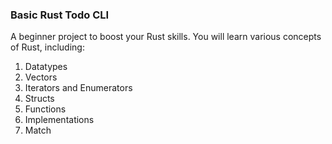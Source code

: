 ### Basic Rust Todo CLI

A beginner project to boost your Rust skills. You will learn various concepts of Rust, including:

1. Datatypes 
2. Vectors
3. Iterators and Enumerators
4. Structs 
5. Functions
6. Implementations 
7. Match